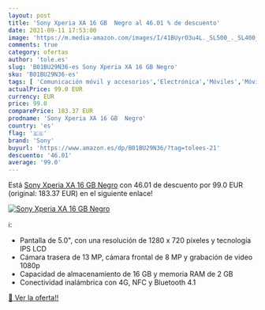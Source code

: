 ```yaml
---
layout: post
title: 'Sony Xperia XA 16 GB  Negro al 46.01 % de descuento'
date: 2021-09-11 17:53:00
image: 'https://m.media-amazon.com/images/I/41BUyrO3u4L._SL500_._SL400_.jpg'
comments: true
category: ofertas
author: 'tole.es'
slug: 'B01BU29N36-es Sony Xperia XA 16 GB Negro'
sku: 'B01BU29N36-es'
tags: [ 'Comunicación móvil y accesorios','Electrónica','Móviles','Móviles y smartphones libres','sony', ]
actualPrice: 99.0 EUR
currency: EUR
price: 99.0
comparePrice: 183.37 EUR
prodname: 'Sony Xperia XA 16 GB  Negro'
country: 'es'
flag: '🇪🇸'
brand: 'Sony'
buyurl: 'https://www.amazon.es/dp/B01BU29N36/?tag=tolees-21'
descuento: '46.01'
average: '99.0'
---
```


Está [Sony Xperia XA 16 GB  Negro](https://www.amazon.es/dp/B01BU29N36/?tag=tolees-21) con 46.01 de descuento por 99.0 EUR (original: 183.37 EUR) en el siguiente enlace!

[![Sony Xperia XA 16 GB  Negro](https://m.media-amazon.com/images/I/41BUyrO3u4L._SL500_._SL400_.jpg)](https://www.amazon.es/dp/B01BU29N36/?tag=tolees-21)

ℹ️:

- Pantalla de 5.0", con una resolución de 1280 x 720 píxeles y tecnología IPS LCD
- Cámara trasera de 13 MP, cámara frontal de 8 MP y grabación de video 1080p
- Capacidad de almacenamiento de 16 GB y memoria RAM de 2 GB
- Conectividad inalámbrica con 4G, NFC y Bluetooth 4.1

[🛒 Ver la oferta!!](https://www.amazon.es/dp/B01BU29N36/?tag=tolees-21)
